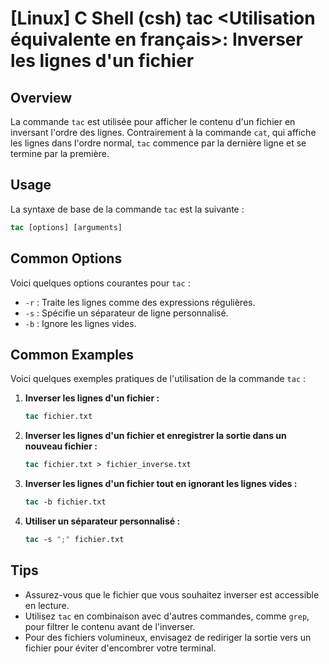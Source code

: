 # [Linux] C Shell (csh) tac <Utilisation équivalente en français>: Inverser les lignes d'un fichier

## Overview
La commande `tac` est utilisée pour afficher le contenu d'un fichier en inversant l'ordre des lignes. Contrairement à la commande `cat`, qui affiche les lignes dans l'ordre normal, `tac` commence par la dernière ligne et se termine par la première.

## Usage
La syntaxe de base de la commande `tac` est la suivante :

```csh
tac [options] [arguments]
```

## Common Options
Voici quelques options courantes pour `tac` :

- `-r` : Traite les lignes comme des expressions régulières.
- `-s` : Spécifie un séparateur de ligne personnalisé.
- `-b` : Ignore les lignes vides.

## Common Examples
Voici quelques exemples pratiques de l'utilisation de la commande `tac` :

1. **Inverser les lignes d'un fichier :**
   ```csh
   tac fichier.txt
   ```

2. **Inverser les lignes d'un fichier et enregistrer la sortie dans un nouveau fichier :**
   ```csh
   tac fichier.txt > fichier_inverse.txt
   ```

3. **Inverser les lignes d'un fichier tout en ignorant les lignes vides :**
   ```csh
   tac -b fichier.txt
   ```

4. **Utiliser un séparateur personnalisé :**
   ```csh
   tac -s ";" fichier.txt
   ```

## Tips
- Assurez-vous que le fichier que vous souhaitez inverser est accessible en lecture.
- Utilisez `tac` en combinaison avec d'autres commandes, comme `grep`, pour filtrer le contenu avant de l'inverser.
- Pour des fichiers volumineux, envisagez de rediriger la sortie vers un fichier pour éviter d'encombrer votre terminal.